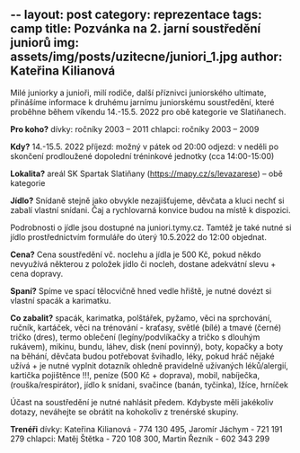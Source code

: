 --
layout: post
category: reprezentace
tags: camp
title: Pozvánka na 2. jarní soustředění juniorů
img: assets/img/posts/uzitecne/juniori_1.jpg
author: Kateřina Kilianová
---

Milé juniorky a junioři, milí rodiče, další příznivci juniorského ultimate,
přinášíme informace k druhému jarnímu juniorskému soustředění, které proběhne během víkendu 14.-15.5. 2022 pro obě kategorie ve Slatiňanech.

**Pro koho?**
dívky: ročníky 2003 – 2011
chlapci: ročníky 2003 – 2009

**Kdy?** 
14.-15.5. 2022
příjezd: možný v pátek od 20:00
odjezd: v neděli po skončení prodloužené dopolední tréninkové jednotky (cca 14:00-15:00)

**Lokalita?**
areál SK Spartak Slatiňany (https://mapy.cz/s/levazarese) – obě kategorie

**Jídlo?**
Snídaně stejně jako obvykle nezajišťujeme, děvčata a kluci nechť si zabalí vlastní snídani. Čaj a rychlovarná konvice budou na místě k dispozici.

Podrobnosti o jídle jsou dostupné na juniori.tymy.cz. Tamtéž je také nutné si jídlo prostřednictvím formuláře do úterý 10.5.2022 do 12:00 objednat.

**Cena?**
Cena soustředění vč. noclehu a jídla je 500 Kč, pokud někdo nevyužívá některou z položek jídlo či nocleh, dostane adekvátní slevu + cena dopravy.

**Spaní?**
Spíme ve spací tělocvičně hned vedle hřiště, je nutné dovézt si vlastní spacák a karimatku.

**Co zabalit?**
spacák, karimatka, polštářek, pyžamo, věci na sprchování, ručník, kartáček, věci na trénování - kraťasy, světlé (bílé) a tmavé (černé) tričko (dres), termo oblečení (legíny/podvlíkačky a tričko s dlouhým rukávem), mikinu, bundu, láhev, disk (není povinný), boty, kopačky a boty na běhání, děvčata budou potřebovat švihadlo, léky, pokud hráč nějaké užívá + je nutné vyplnit dotazník ohledně pravidelně užívaných léků/alergií, kartička pojištěnce !!!, peníze (500 Kč + doprava), mobil, nabíječka, (rouška/respirátor), jídlo k snídani, svačince (banán, tyčinka), lžíce, hrníček

Účast na soustředění je nutné nahlásit předem. Kdybyste měli jakékoliv dotazy, neváhejte se obrátit na kohokoliv z trenérské skupiny.

**Trenéři**
dívky: Kateřina Kilianová - 774 130 495, Jaromír Jáchym - 721 191 279
chlapci: Matěj Štětka - 720 108 300, Martin Řezník - 602 343 299
